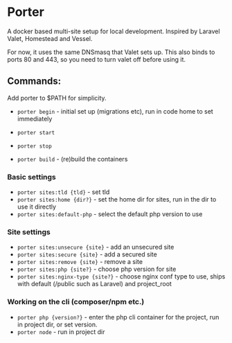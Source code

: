 # Porter

A docker based multi-site setup for local development.  Inspired by Laravel Valet, Homestead and Vessel.

For now, it uses the same DNSmasq that Valet sets up.  This also binds to ports 80 and 443, so you need to turn valet off before using it.

## Commands:
Add porter to $PATH for simplicity.

 - `porter begin` - initial set up (migrations etc), run in code home to set immediately

 - `porter start`
 - `porter stop`
 - `porter build` - (re)build the containers

### Basic settings

 - `porter sites:tld {tld}` - set tld
 - `porter sites:home {dir?}` - set the home dir for sites, run in the dir to use it directly
 - `porter sites:default-php` - select the default php version to use
 
 ### Site settings
 
 - `porter sites:unsecure {site}` - add an unsecured site
 - `porter sites:secure {site}` - add a secured site
 - `porter sites:remove {site}` - remove a site 
 - `porter sites:php {site?}` - choose php version for site
 - `porter sites:nginx-type {site?}` - choose nginx conf type to use, ships with default (/public such as Laravel) and project_root

### Working on the cli (composer/npm etc.)
 - `porter php {version?}` - enter the php cli container for the project, run in project dir, or set version.
 - `porter node` - run in project dir
